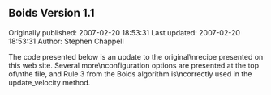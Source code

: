 ## Boids Version 1.1 
Originally published: 2007-02-20 18:53:31 
Last updated: 2007-02-20 18:53:31 
Author: Stephen Chappell 
 
The code presented below is an update to the original\nrecipe presented on this web site. Several more\nconfiguration options are presented at the top of\nthe file, and Rule 3 from the Boids algorithm is\ncorrectly used in the update_velocity method.